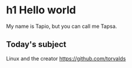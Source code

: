 # h1 Hello world

My name is Tapio, but you can call me Tapsa.

## Today's subject

Linux and the creator https://github.com/torvalds
